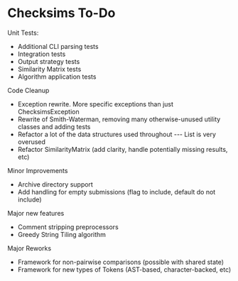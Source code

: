 Checksims To-Do
===============

Unit Tests:
- Additional CLI parsing tests
- Integration tests
- Output strategy tests
- Similarity Matrix tests
- Algorithm application tests

Code Cleanup
- Exception rewrite. More specific exceptions than just ChecksimsException
- Rewrite of Smith-Waterman, removing many otherwise-unused utility classes and adding tests
- Refactor a lot of the data structures used throughout --- List is very overused
- Refactor SimilarityMatrix (add clarity, handle potentially missing results, etc)

Minor Improvements
- Archive directory support
- Add handling for empty submissions (flag to include, default do not include)

Major new features
- Comment stripping preprocessors
- Greedy String Tiling algorithm

Major Reworks
- Framework for non-pairwise comparisons (possible with shared state)
- Framework for new types of Tokens (AST-based, character-backed, etc)
